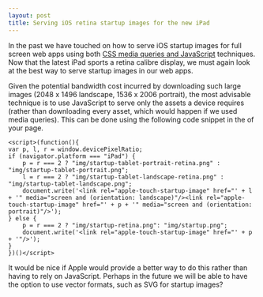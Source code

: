 ```yaml
---
layout: post
title: Serving iOS retina startup images for the new iPad
---
```


In the past we have touched on how to serve iOS startup images for full screen web apps using both [CSS media queries and JavaScript](http://alxgbsn.co.uk/2011/10/24/ios-startup-images-using-css-media-queries/) techniques. Now that the latest iPad sports a retina calibre display, we must again look at the best way to serve startup images in our web apps.

Given the potential bandwidth cost incurred by downloading such large images (2048 x 1496 landscape, 1536 x 2006 portrait), the most advisable technique is to use JavaScript to serve only the assets a device requires (rather than downloading every asset, which would happen if we used media queries). This can be done using the following code snippet in the <head> of your page.

	<script>(function(){
	var p, l, r = window.devicePixelRatio;
	if (navigator.platform === "iPad") {
    	p = r === 2 ? "img/startup-tablet-portrait-retina.png" : "img/startup-tablet-portrait.png";
    	l = r === 2 ? "img/startup-tablet-landscape-retina.png" : "img/startup-tablet-landscape.png";
    	document.write('<link rel="apple-touch-startup-image" href="' + l + '" media="screen and (orientation: landscape)"/><link rel="apple-touch-startup-image" href="' + p + '" media="screen and (orientation: portrait)"/>');
    } else {
    	p = r === 2 ? "img/startup-retina.png": "img/startup.png"; 
    	document.write('<link rel="apple-touch-startup-image" href="' + p + '"/>');
    }
    })()</script>

It would be nice if Apple would provide a better way to do this rather than having to rely on JavaScript. Perhaps in the future we will be able to have the option to use vector formats, such as SVG for startup images?